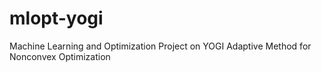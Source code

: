 # mlopt-yogi
Machine Learning and Optimization Project on YOGI Adaptive Method for Nonconvex Optimization
